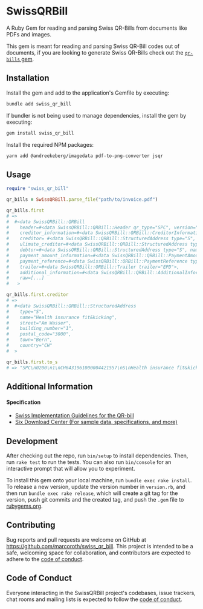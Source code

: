 # SwissQRBill

A Ruby Gem for reading and parsing Swiss QR-Bills from documents like PDFs and images.

This gem is meant for reading and parsing Swiss QR-Bill codes out of documents, if you are looking to generate Swiss QR-Bills check out the [`qr-bills` gem](https://github.com/damoiser/qr-bills).

## Installation

Install the gem and add to the application's Gemfile by executing:

```bash
bundle add swiss_qr_bill
```

If bundler is not being used to manage dependencies, install the gem by executing:

```bash
gem install swiss_qr_bill
```

Install the required NPM packages:

```bash
yarn add @andreekeberg/imagedata pdf-to-png-converter jsqr
```

## Usage

```ruby
require "swiss_qr_bill"

qr_bills = SwissQRBill.parse_file("path/to/invoice.pdf")

qr_bills.first
# =>
#  #<data SwissQRBill::QRBill
#    header=#<data SwissQRBill::QRBill::Header qr_type="SPC", version="0200", coding_type="1">,
#    creditor_information=#<data SwissQRBill::QRBill::CreditorInformation iban="CH6431961000004421557">,
#    creditor= #<data SwissQRBill::QRBill::StructuredAddress type="S", name="Health insurance fit&kicking", street="Am Wasser", building_number="1", postal_code="3000", town="Bern", country="CH">,
#    ulimate_creditor=#<data SwissQRBill::QRBill::StructuredAddress type="", name="", street="", building_number="", postal_code="", town="", country="">,
#    debtor=#<data SwissQRBill::QRBill::StructuredAddress type="S", name="Sarah Beispiel", street="Mustergasse", building_number="1", postal_code="3600", town="Thun", country="CH">,
#    payment_amount_information=#<data SwissQRBill::QRBill::PaymentAmountInformation amount=111.0, currency="CHF">,
#    payment_reference=#<data SwissQRBill::QRBill::PaymentReference type="QRR", reference="000008207791225857421286694", additional_information="Premium calculation July 2020">,
#    trailer=#<data SwissQRBill::QRBill::Trailer trailer="EPD">,
#    additional_information=#<data SwissQRBill::QRBill::AdditionalInformation billing_information=nil, av1=nil, av2=nil>,
#    raw=[...]
#   >

qr_bills.first.creditor
# =>
#  #<data SwissQRBill::QRBill::StructuredAddress
#    type="S",
#    name="Health insurance fit&kicking",
#    street="Am Wasser",
#    building_number="1",
#    postal_code="3000",
#    town="Bern",
#    country="CH"
#  >

qr_bills.first.to_s
# => "SPC\n0200\n1\nCH6431961000004421557\nS\nHealth insurance fit&kicking\nAm Wasser\n1\n3000\nBern\nCH\n\n\n\n\n\n\n\n111.0\nCHF\nS\nSarah Beispiel\nMustergasse\n1\n3600\nThun\nCH\nQRR\n000008207791225857421286694\nPremium calculation July 2020\nEPD\n\n\n"
```

## Additional Information

#### Specification

* [Swiss Implementation Guidelines for the QR-bill](https://www.six-group.com/dam/download/banking-services/standardization/qr-bill/ig-qr-bill-v2.2-en.pdf)
* [Six Download Center (For sample data, specifications, and more)](https://www.six-group.com/en/products-services/banking-services/payment-standardization/downloads-faq/download-center.html)

## Development

After checking out the repo, run `bin/setup` to install dependencies. Then, run `rake test` to run the tests. You can also run `bin/console` for an interactive prompt that will allow you to experiment.

To install this gem onto your local machine, run `bundle exec rake install`. To release a new version, update the version number in `version.rb`, and then run `bundle exec rake release`, which will create a git tag for the version, push git commits and the created tag, and push the `.gem` file to [rubygems.org](https://rubygems.org).

## Contributing

Bug reports and pull requests are welcome on GitHub at https://github.com/marcoroth/swiss_qr_bill. This project is intended to be a safe, welcoming space for collaboration, and contributors are expected to adhere to the [code of conduct](https://github.com/marcoroth/swiss_qr_bill/blob/main/CODE_OF_CONDUCT.md).

## Code of Conduct

Everyone interacting in the SwissQRBill project's codebases, issue trackers, chat rooms and mailing lists is expected to follow the [code of conduct](https://github.com/marcoroth/swiss_qr_bill/blob/main/CODE_OF_CONDUCT.md).
